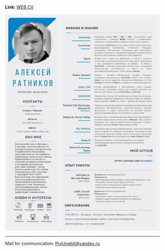**Link:** [WEB CV](https://alexey-ratnikov.notion.site/alexey-ratnikov/Resume-ef570e4304fa4ace813ad839b4f6fe02)

![](https://raw.githubusercontent.com/ProUnebit/Resume/main/Resume%20(Alexey%20Ratnikov).jpg)

- - -
Mail for communication: <ProUnebit@yandex.ru>
